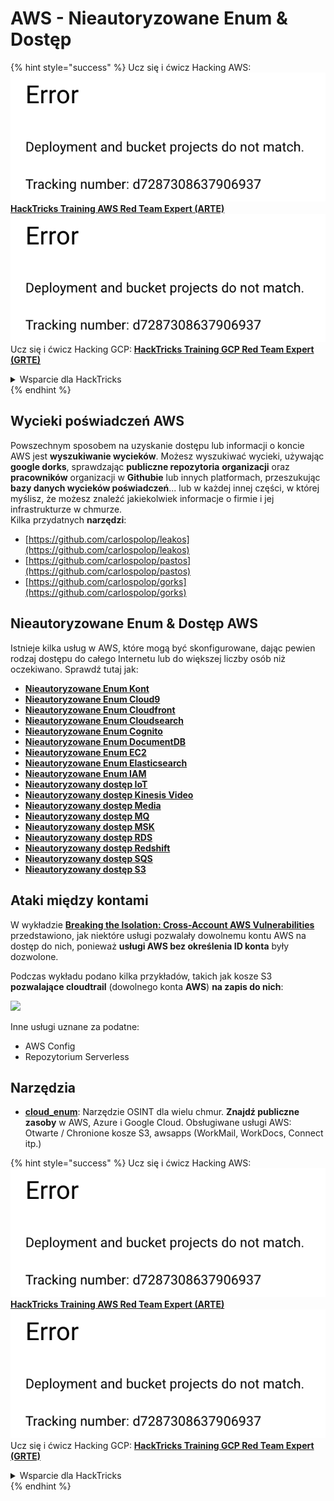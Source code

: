 # AWS - Nieautoryzowane Enum & Dostęp

{% hint style="success" %}
Ucz się i ćwicz Hacking AWS:<img src="../../../.gitbook/assets/image (1) (1).png" alt="" data-size="line">[**HackTricks Training AWS Red Team Expert (ARTE)**](https://training.hacktricks.xyz/courses/arte)<img src="../../../.gitbook/assets/image (1) (1).png" alt="" data-size="line">\
Ucz się i ćwicz Hacking GCP: <img src="../../../.gitbook/assets/image (2).png" alt="" data-size="line">[**HackTricks Training GCP Red Team Expert (GRTE)**<img src="../../../.gitbook/assets/image (2).png" alt="" data-size="line">](https://training.hacktricks.xyz/courses/grte)

<details>

<summary>Wsparcie dla HackTricks</summary>

* Sprawdź [**plany subskrypcyjne**](https://github.com/sponsors/carlospolop)!
* **Dołącz do** 💬 [**grupy Discord**](https://discord.gg/hRep4RUj7f) lub [**grupy telegram**](https://t.me/peass) lub **śledź** nas na **Twitterze** 🐦 [**@hacktricks\_live**](https://twitter.com/hacktricks\_live)**.**
* **Podziel się sztuczkami hackingowymi, przesyłając PR-y do** [**HackTricks**](https://github.com/carlospolop/hacktricks) i [**HackTricks Cloud**](https://github.com/carlospolop/hacktricks-cloud) repozytoriów na GitHubie.

</details>
{% endhint %}

## Wycieki poświadczeń AWS

Powszechnym sposobem na uzyskanie dostępu lub informacji o koncie AWS jest **wyszukiwanie wycieków**. Możesz wyszukiwać wycieki, używając **google dorks**, sprawdzając **publiczne repozytoria** **organizacji** oraz **pracowników** organizacji w **Githubie** lub innych platformach, przeszukując **bazy danych wycieków poświadczeń**... lub w każdej innej części, w której myślisz, że możesz znaleźć jakiekolwiek informacje o firmie i jej infrastrukturze w chmurze.\
Kilka przydatnych **narzędzi**:

* [https://github.com/carlospolop/leakos](https://github.com/carlospolop/leakos)
* [https://github.com/carlospolop/pastos](https://github.com/carlospolop/pastos)
* [https://github.com/carlospolop/gorks](https://github.com/carlospolop/gorks)

## Nieautoryzowane Enum & Dostęp AWS

Istnieje kilka usług w AWS, które mogą być skonfigurowane, dając pewien rodzaj dostępu do całego Internetu lub do większej liczby osób niż oczekiwano. Sprawdź tutaj jak:

* [**Nieautoryzowane Enum Kont**](aws-accounts-unauthenticated-enum.md)
* [**Nieautoryzowane Enum Cloud9**](https://github.com/carlospolop/hacktricks-cloud/blob/master/pentesting-cloud/aws-security/aws-unauthenticated-enum-access/broken-reference/README.md)
* [**Nieautoryzowane Enum Cloudfront**](aws-cloudfront-unauthenticated-enum.md)
* [**Nieautoryzowane Enum Cloudsearch**](https://github.com/carlospolop/hacktricks-cloud/blob/master/pentesting-cloud/aws-security/aws-unauthenticated-enum-access/broken-reference/README.md)
* [**Nieautoryzowane Enum Cognito**](aws-cognito-unauthenticated-enum.md)
* [**Nieautoryzowane Enum DocumentDB**](aws-documentdb-enum.md)
* [**Nieautoryzowane Enum EC2**](aws-ec2-unauthenticated-enum.md)
* [**Nieautoryzowane Enum Elasticsearch**](aws-elasticsearch-unauthenticated-enum.md)
* [**Nieautoryzowane Enum IAM**](aws-iam-and-sts-unauthenticated-enum.md)
* [**Nieautoryzowany dostęp IoT**](aws-iot-unauthenticated-enum.md)
* [**Nieautoryzowany dostęp Kinesis Video**](aws-kinesis-video-unauthenticated-enum.md)
* [**Nieautoryzowany dostęp Media**](aws-media-unauthenticated-enum.md)
* [**Nieautoryzowany dostęp MQ**](aws-mq-unauthenticated-enum.md)
* [**Nieautoryzowany dostęp MSK**](aws-msk-unauthenticated-enum.md)
* [**Nieautoryzowany dostęp RDS**](aws-rds-unauthenticated-enum.md)
* [**Nieautoryzowany dostęp Redshift**](aws-redshift-unauthenticated-enum.md)
* [**Nieautoryzowany dostęp SQS**](aws-sqs-unauthenticated-enum.md)
* [**Nieautoryzowany dostęp S3**](aws-s3-unauthenticated-enum.md)

## Ataki między kontami

W wykładzie [**Breaking the Isolation: Cross-Account AWS Vulnerabilities**](https://www.youtube.com/watch?v=JfEFIcpJ2wk) przedstawiono, jak niektóre usługi pozwalały dowolnemu kontu AWS na dostęp do nich, ponieważ **usługi AWS bez określenia ID konta** były dozwolone.

Podczas wykładu podano kilka przykładów, takich jak kosze S3 **pozwalające cloudtrail** (dowolnego konta **AWS**) **na zapis do nich**:

![](<../../../.gitbook/assets/image (260).png>)

Inne usługi uznane za podatne:

* AWS Config
* Repozytorium Serverless

## Narzędzia

* [**cloud\_enum**](https://github.com/initstring/cloud\_enum): Narzędzie OSINT dla wielu chmur. **Znajdź publiczne zasoby** w AWS, Azure i Google Cloud. Obsługiwane usługi AWS: Otwarte / Chronione kosze S3, awsapps (WorkMail, WorkDocs, Connect itp.)

{% hint style="success" %}
Ucz się i ćwicz Hacking AWS:<img src="../../../.gitbook/assets/image (1) (1).png" alt="" data-size="line">[**HackTricks Training AWS Red Team Expert (ARTE)**](https://training.hacktricks.xyz/courses/arte)<img src="../../../.gitbook/assets/image (1) (1).png" alt="" data-size="line">\
Ucz się i ćwicz Hacking GCP: <img src="../../../.gitbook/assets/image (2).png" alt="" data-size="line">[**HackTricks Training GCP Red Team Expert (GRTE)**<img src="../../../.gitbook/assets/image (2).png" alt="" data-size="line">](https://training.hacktricks.xyz/courses/grte)

<details>

<summary>Wsparcie dla HackTricks</summary>

* Sprawdź [**plany subskrypcyjne**](https://github.com/sponsors/carlospolop)!
* **Dołącz do** 💬 [**grupy Discord**](https://discord.gg/hRep4RUj7f) lub [**grupy telegram**](https://t.me/peass) lub **śledź** nas na **Twitterze** 🐦 [**@hacktricks\_live**](https://twitter.com/hacktricks\_live)**.**
* **Podziel się sztuczkami hackingowymi, przesyłając PR-y do** [**HackTricks**](https://github.com/carlospolop/hacktricks) i [**HackTricks Cloud**](https://github.com/carlospolop/hacktricks-cloud) repozytoriów na GitHubie.

</details>
{% endhint %}
